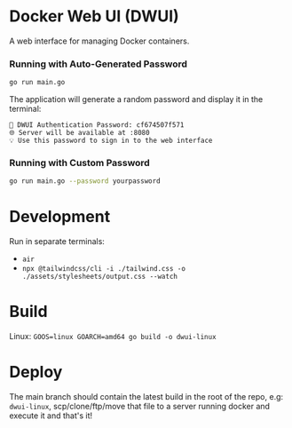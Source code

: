 # Docker Web UI (DWUI)

A web interface for managing Docker containers.

### Running with Auto-Generated Password

```bash
go run main.go
```

The application will generate a random password and display it in the terminal:

```
🔐 DWUI Authentication Password: cf674507f571
🌐 Server will be available at :8080
💡 Use this password to sign in to the web interface
```

### Running with Custom Password

```bash
go run main.go --password yourpassword
```

# Development
Run in separate terminals:

- `air`
- `npx @tailwindcss/cli -i ./tailwind.css -o ./assets/stylesheets/output.css --watch`

# Build

Linux: `GOOS=linux GOARCH=amd64 go build -o dwui-linux`

# Deploy

The main branch should contain the latest build in the root of the repo, e.g: `dwui-linux`, scp/clone/ftp/move that file to a server running docker and execute it and that's it!
